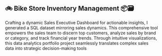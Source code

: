 ## 🚲 Bike Store Inventory Management 📦🗃️ 
Crafting a dynamic Sales Executive Dashboard for actionable insights, I generated a SQL dataset mirroring sales dynamics. This comprehensive tool empowers the sales team to discern top customers, analyze sales by brand or category, and track financial year trends. Through intuitive visualizations, this data analytics portfolio project seamlessly translates complex sales data into strategic decision-making tools
 
